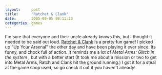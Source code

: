 ```yaml
---
layout:     post
title:      "Ratchet & Clank"
date:       2005-09-05 08:11:23
categories: games
---
```

I'm sure that everyone and their uncle already knows this, but I thought it needed to be said out loud. [Ratchet & Clank](http://www.ratchetandclankgadgets.com/#) is a pretty fun game! I picked up "Up Your Arsenal" the other day and have been playing it ever since. Its funny, and chock full of action. It reminds me a lot of _Metal Arms: Glitch in the system_ , but with a better start (It took me about a mission or two to get into Metal Arms, Ratch and Clank hit the ground running.) I got it for a steal at the game shop used, so go check it out if you haven't already!
